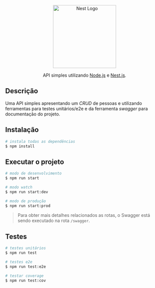 <p align="center">
  <a href="http://nestjs.com/" target="blank"><img src="https://nestjs.com/img/logo-small.svg" width="200" alt="Nest Logo" /></a>
</p>

[circleci-image]: https://img.shields.io/circleci/build/github/nestjs/nest/master?token=abc123def456
[circleci-url]: https://circleci.com/gh/nestjs/nest

  <p align="center">API simples utilizando <a href="http://nodejs.org" target="_blank">Node.js</a> e <a href="http://nestjs.com" target="_blank">Nest.js</a>.</p>
    <p align="center">

## Descrição

Uma API simples apresentando um *CRUD* de pessoas e utilizando ferramentas para testes unitários/e2e e da ferramenta *swagger* para documentação do projeto.

## Instalação

```bash
# instala todas as dependências
$ npm install
```

## Executar o projeto

```bash
# modo de desenvolvimento
$ npm run start

# modo watch
$ npm run start:dev

# modo de produção
$ npm run start:prod
```
> Para obter mais detalhes relacionados as rotas, o Swagger está sendo executado na rota <code>/swagger</code>.

## Testes

```bash
# testes unitários
$ npm run test

# testes e2e
$ npm run test:e2e

# testar coverage
$ npm run test:cov
```
